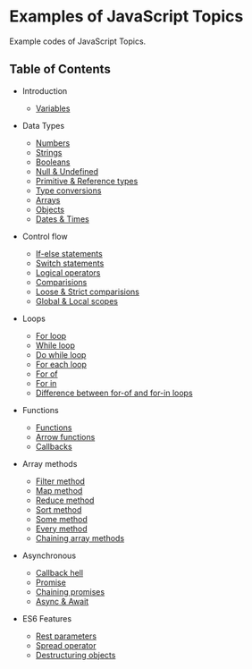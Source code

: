 # Examples of JavaScript Topics

Example codes of JavaScript Topics.

## Table of Contents

* Introduction
  * [Variables](./variables/)

* Data Types
  * [Numbers](./numbers/)
  * [Strings](./strings/)
  * [Booleans](./booleans/)
  * [Null & Undefined](./null-undefined/)
  * [Primitive & Reference types](./primitive-reference-types/)
  * [Type conversions](./type-conversions/)
  * [Arrays](./arrays/)
  * [Objects](./objects/)
  * [Dates & Times](./dates-and-times/)

* Control flow
  * [If-else statements](./if-statements/)
  * [Switch statements](./switch-statements/)
  * [Logical operators](./logical-operators/)
  * [Comparisions](./comparisions/)
  * [Loose & Strict comparisions](./loose-strict-comparision/)
  * [Global & Local scopes](./global-local-scope/)

* Loops
  * [For loop](./for-loop/)
  * [While loop](./while-loop/)
  * [Do while loop](./do-while-loop/)
  * [For each loop](./for-each-loop/)
  * [For of](./for-of/)
  * [For in](./for-in/)
  * [Difference between for-of and for-in loops](./difference-between-for-of-and-for-in/)

* Functions
  * [Functions](./functions/)
  * [Arrow functions](./arrow-functions/)
  * [Callbacks](./callbacks/)

* Array methods
  * [Filter method](./filter-method/)
  * [Map method](./map-method/)
  * [Reduce method](./reduce-method/)
  * [Sort method](./sort-method/)
  * [Some method](./some-method/)
  * [Every method](./every-method/)
  * [Chaining array methods](./chaining-array-methods/)

* Asynchronous
  * [Callback hell](./callback-hell/)
  * [Promise](./promise/)
  * [Chaining promises](./chaining-promises/)
  * [Async & Await](./async-await/)

* ES6 Features
  * [Rest parameters](./rest-parameters/)
  * [Spread operator](./spread-operator/)
  * [Destructuring objects](./destructuring-objects/)
